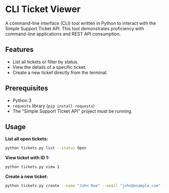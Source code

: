 # CLI Ticket Viewer

A command-line interface (CLI) tool written in Python to interact with the Simple Support Ticket API. This tool demonstrates proficiency with command-line applications and REST API consumption.

## Features
- List all tickets or filter by status.
- View the details of a specific ticket.
- Create a new ticket directly from the terminal.

## Prerequisites
- Python 3
- `requests` library (`pip install requests`)
- The "Simple Support Ticket API" project must be running.

## Usage
**List all open tickets:**
```bash
python tickets.py list --status Open

```

**View ticket with ID 1:**

```bash
python tickets.py view 1

```
**Create a new ticket:**
```bash
python tickets.py create --name "John Doe" --email "john@example.com" --subject "CLI Creation Test" --body "My issue is..."

```